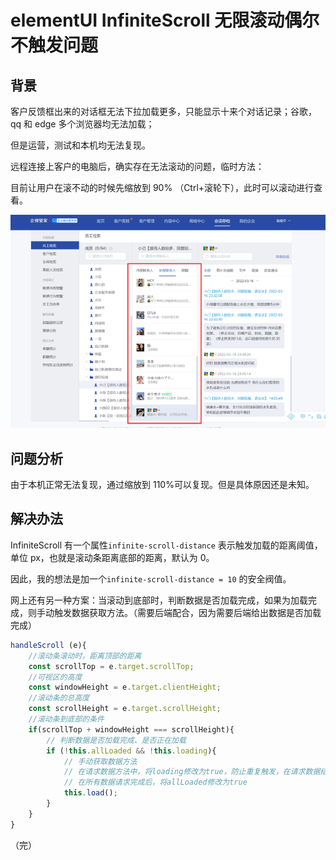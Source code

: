 # elementUI InfiniteScroll 无限滚动偶尔不触发问题

## 背景

客户反馈框出来的对话框无法下拉加载更多，只能显示十来个对话记录；谷歌，qq 和 edge 多个浏览器均无法加载；

但是运营，测试和本机均无法复现。

远程连接上客户的电脑后，确实存在无法滚动的问题，临时方法：

目前让用户在滚不动的时候先缩放到 90% （Ctrl+滚轮下），此时可以滚动进行查看。

![](./image/4.png)

## 问题分析

由于本机正常无法复现，通过缩放到 110%可以复现。但是具体原因还是未知。

## 解决办法

InfiniteScroll 有一个属性`infinite-scroll-distance` 表示触发加载的距离阈值，单位 px，也就是滚动条距离底部的距离，默认为 0。

因此，我的想法是加一个`infinite-scroll-distance = 10` 的安全阀值。

网上还有另一种方案：当滚动到底部时，判断数据是否加载完成，如果为加载完成，则手动触发数据获取方法。（需要后端配合，因为需要后端给出数据是否加载完成）

```js
handleScroll (e){
    //滚动条滚动时，距离顶部的距离
    const scrollTop = e.target.scrollTop;
    //可视区的高度
    const windowHeight = e.target.clientHeight;
    //滚动条的总高度
    const scrollHeight = e.target.scrollHeight;
    //滚动条到底部的条件
    if(scrollTop + windowHeight === scrollHeight){
        // 判断数据是否加载完成、是否正在加载
        if (!this.allLoaded && !this.loading){
            // 手动获取数据方法
            // 在请求数据方法中，将loading修改为true，防止重复触发，在请求数据结束后，将loading修改为false
            // 在所有数据请求完成后，将allLoaded修改为true
            this.load();
        }
    }
}
```

（完）
